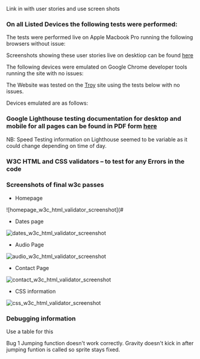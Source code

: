 Link in with user stories and use screen shots

### On all Listed Devices the following tests were performed:



The tests were performed live on Apple Macbook Pro running the following browsers without issue:


Screenshots showing these user stories live on desktiop can be found [here](https://github.com/markj0hnst0n/fauxdjsmilestoneproj1/tree/master/readme)

The following devices were emulated on Google Chrome developer tools running the site with no issues:


The Website was tested on the [Troy](http://troy.labs.daum.net/) site using the tests below with no issues.

Devices emulated are as follows:


### Google Lighthouse testing documentation for desktop and mobile for all pages can be found in PDF form [here](#)

NB: Speed Testing information on Lighthouse seemed to be variable as it could change depending on time of day.

### W3C HTML and CSS validators – to test for any Errors in the code

### Screenshots of final w3c passes

- Homepage

![homepage_w3c_html_validator_screenshot](#

- Dates page

![dates_w3c_html_validator_screenshot](#)

- Audio Page

![audio_w3c_html_validator_screenshot](#)

- Contact Page

![contact_w3c_html_validator_screenshot](#)

- CSS information

![css_w3c_html_validator_screenshot](#)

### Debugging information

Use a table for this

Bug 1 Jumping function doesn't work correctly.  Gravity doesn't kick in after jumping funtion is called so sprite stays fixed.